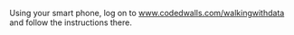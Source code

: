 Using your smart phone, log on to www.codedwalls.com/walkingwithdata and follow the instructions there.